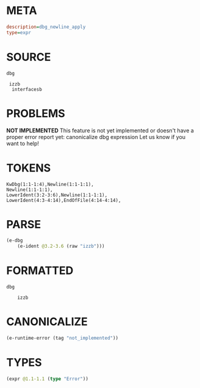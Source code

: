 # META
~~~ini
description=dbg_newline_apply
type=expr
~~~
# SOURCE
~~~roc
dbg

 izzb
  interfacesb
~~~
# PROBLEMS
**NOT IMPLEMENTED**
This feature is not yet implemented or doesn't have a proper error report yet: canonicalize dbg expression
Let us know if you want to help!

# TOKENS
~~~zig
KwDbg(1:1-1:4),Newline(1:1-1:1),
Newline(1:1-1:1),
LowerIdent(3:2-3:6),Newline(1:1-1:1),
LowerIdent(4:3-4:14),EndOfFile(4:14-4:14),
~~~
# PARSE
~~~clojure
(e-dbg
	(e-ident @3.2-3.6 (raw "izzb")))
~~~
# FORMATTED
~~~roc
dbg

	izzb
~~~
# CANONICALIZE
~~~clojure
(e-runtime-error (tag "not_implemented"))
~~~
# TYPES
~~~clojure
(expr @1.1-1.1 (type "Error"))
~~~
